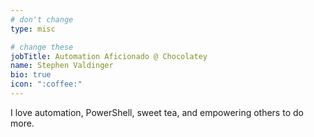 ```yaml
---
# don't change
type: misc

# change these
jobTitle: Automation Aficionado @ Chocolatey
name: Stephen Valdinger
bio: true
icon: ":coffee:"
---
```


I love automation, PowerShell, sweet tea, and empowering others to do more.